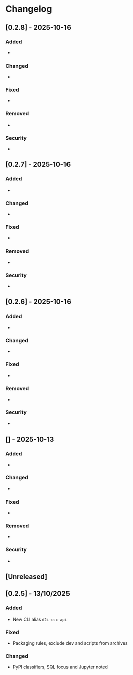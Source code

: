 # Changelog

## [0.2.8] - 2025-10-16
### Added
- 

### Changed
- 

### Fixed
- 

### Removed
- 

### Security
- 

## [0.2.7] - 2025-10-16
### Added
- 

### Changed
- 

### Fixed
- 

### Removed
- 

### Security
- 

## [0.2.6] - 2025-10-16
### Added
- 

### Changed
- 

### Fixed
- 

### Removed
- 

### Security
- 

## [] - 2025-10-13
### Added
- 

### Changed
- 

### Fixed
- 

### Removed
- 

### Security
- 

## [Unreleased]

## [0.2.5] - 13/10/2025
### Added
- New CLI alias `d2i-csc-api`

### Fixed
- Packaging rules, exclude dev and scripts from archives

### Changed
- PyPI classifiers, SQL focus and Jupyter noted








